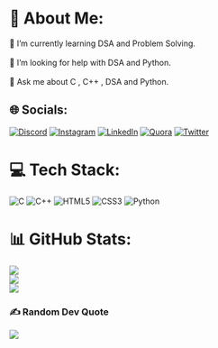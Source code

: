 # 💫 About Me:
🌱 I’m currently learning DSA and Problem Solving.<br><br>🤝 I’m looking for help with DSA and Python.<br><br>💬 Ask me about C , C++ , DSA and Python.


## 🌐 Socials:
[![Discord](https://img.shields.io/badge/Discord-%237289DA.svg?logo=discord&logoColor=white)](htttps://discord.gg/#0127) [![Instagram](https://img.shields.io/badge/Instagram-%23E4405F.svg?logo=Instagram&logoColor=white)](https://instagram.com/_dhruv.17) [![LinkedIn](https://img.shields.io/badge/LinkedIn-%230077B5.svg?logo=linkedin&logoColor=white)](https://linkedin.com/in/dhruv1708) [![Quora](https://img.shields.io/badge/Quora-%23B92B27.svg?logo=Quora&logoColor=white)](https://quora.com/profile/DHRUV-YADAV-523) [![Twitter](https://img.shields.io/badge/Twitter-%231DA1F2.svg?logo=Twitter&logoColor=white)](https://twitter.com/DhruvYadav__) 

# 💻 Tech Stack:
![C](https://img.shields.io/badge/c-%2300599C.svg?style=for-the-badge&logo=c&logoColor=white) ![C++](https://img.shields.io/badge/c++-%2300599C.svg?style=for-the-badge&logo=c%2B%2B&logoColor=white) ![HTML5](https://img.shields.io/badge/html5-%23E34F26.svg?style=for-the-badge&logo=html5&logoColor=white) ![CSS3](https://img.shields.io/badge/css3-%231572B6.svg?style=for-the-badge&logo=css3&logoColor=white) ![Python](https://img.shields.io/badge/python-3670A0?style=for-the-badge&logo=python&logoColor=ffdd54)
# 📊 GitHub Stats:
![](https://github-readme-stats.vercel.app/api?username=error-404xdhruv&theme=dark&hide_border=false&include_all_commits=false&count_private=false)<br/>
![](https://github-readme-streak-stats.herokuapp.com/?user=error-404xdhruv&theme=dark&hide_border=false)<br/>
![](https://github-readme-stats.vercel.app/api/top-langs/?username=error-404xdhruv&theme=dark&hide_border=false&include_all_commits=false&count_private=false&layout=compact)

### ✍️ Random Dev Quote
![](https://quotes-github-readme.vercel.app/api?type=horizontal&theme=merko)
